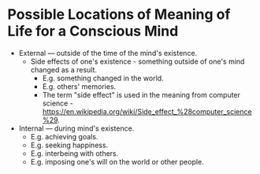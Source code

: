 # Possible Locations of Meaning of Life for a Conscious Mind



*   External — outside of the time of the mind's existence.
    *   Side effects of one's existence - something outside of one's mind changed as a result.
        *   E.g. something changed in the world.
        *   E.g. others' memories.
        *   The term "side effect" is used in the meaning from computer science - https://en.wikipedia.org/wiki/Side_effect_%28computer_science%29.
*   Internal — during mind's existence.
    *   E.g. achieving goals.
    *   E.g. seeking happiness.
    *   E.g. interbeing with others.
    *   E.g. imposing one's will on the world or other people.

